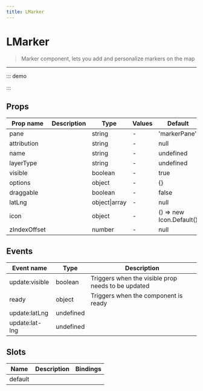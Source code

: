 ```yaml
---
title: LMarker
---
```


# LMarker

> Marker component, lets you add and personalize markers on the map

---

::: demo
<template>
<l-map style="height: 350px" :zoom="zoom" :center="center">
<l-tile-layer :url="url"></l-tile-layer>
<l-marker :lat-lng="markerLatLng" ></l-marker>
</l-map>
</template>

<script>
import {LMap, LTileLayer, LMarker} from 'vue2-leaflet';

export default {
  components: {
    LMap,
    LTileLayer,
    LMarker
  },
  data () {
    return {
      url: 'https://{s}.tile.openstreetmap.org/{z}/{x}/{y}.png',
      zoom: 3,
      center: [47.313220, -1.319482],
      markerLatLng: [47.313220, -1.319482]
    };
  }
}
</script>

:::

## Props

| Prop name    | Description | Type          | Values | Default                  |
| ------------ | ----------- | ------------- | ------ | ------------------------ |
| pane         |             | string        | -      | 'markerPane'             |
| attribution  |             | string        | -      | null                     |
| name         |             | string        | -      | undefined                |
| layerType    |             | string        | -      | undefined                |
| visible      |             | boolean       | -      | true                     |
| options      |             | object        | -      | {}                       |
| draggable    |             | boolean       | -      | false                    |
| latLng       |             | object\|array | -      | null                     |
| icon         |             | object        | -      | () => new Icon.Default() |
| zIndexOffset |             | number        | -      | null                     |

## Events

| Event name     | Type      | Description                                        |
| -------------- | --------- | -------------------------------------------------- |
| update:visible | boolean   | Triggers when the visible prop needs to be updated |
| ready          | object    | Triggers when the component is ready               |
| update:latLng  | undefined |
| update:lat-lng | undefined |

## Slots

| Name    | Description | Bindings |
| ------- | ----------- | -------- |
| default |             |          |

